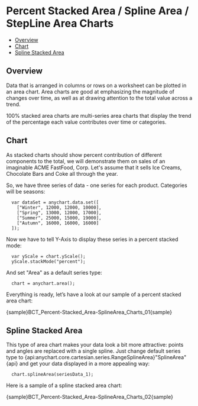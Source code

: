 # Percent Stacked Area / Spline Area / StepLine Area Charts

* [Overview](#overview)
* [Chart](#chart)
* [Spline Stacked Area](#spline_stacked_area)
<!-- * [Adding "%" to axis labels](#percent)-->

## Overview
Data that is arranged in columns or rows on a worksheet can be plotted in an area chart. Area charts are good at emphasizing the magnitude of changes over time, as well as at drawing attention to the total value across a trend.

100% stacked area charts are multi-series area charts that display the trend of the percentage each value contributes over time or categories.

## Chart

As stacked charts should show percent contribution of different components to the total, we will demonstrate them on sales of an imaginable ACME FastFood, Corp. Let's assume that it sells Ice Creams, Chocolate Bars and Coke all through the year.
  
  
So, we have three series of data - one series for each product. Categories will be seasons:

```
  var dataSet = anychart.data.set([
    ["Winter", 12000, 12000, 10000],
    ["Spring", 13000, 12000, 17000],
    ["Summer", 25000, 15000, 19000],
    ["Autumn", 16000, 16000, 16000]
  ]);
```

Now we have to tell Y-Axis to display these series in a percent stacked mode:

```
  var yScale = chart.yScale();
  yScale.stackMode("percent");
```

And set "Area" as a default series type:

```
  chart = anychart.area();
```

Everything is ready, let’s have a look at our sample of a percent stacked area chart:

{sample}BCT_Percent-Stacked\_Area-SplineArea\_Charts\_01{sample}

## Spline Stacked Area

This type of area chart makes your data look a bit more attractive: points and angles are replaced with a single spline. Just change default series type to {api:anychart.core.cartesian.series.RangeSplineArea}"SplineArea"{api} and get your data displayed in a more appealing way:

```
  chart.splineArea(seriesData_1);
```

<!--Also, let's add area tooltips and make them more informative, to that we will change their format:

XML Syntax
XML Code
Plain code
01
<area_series>
02
  <tooltip_settings enabled="true">
03
    <format><![CDATA[{%SeriesName} - {%Value}$ - {%YPercentOfCategory}{numDecimals:2}%]]></format>
04
  </tooltip_settings>
05
</area_series>-->
Here is a sample of a spline stacked area chart:

{sample}BCT_Percent-Stacked\_Area-SplineArea\_Charts\_02{sample}
<!--
<a name="percent"/>
## Adding "%" to axis labels

If you want to add percent symbol to axis labels - format the axis labels in the following way:

XML Syntax
XML Code
Plain code
01
<axes>
02
  <y_axis>
03
    <labels align="inside">
04
      <format><![CDATA[{%Value}%]]></format>
05
    </labels>
06
    <scale mode="PercentStacked" maximum="100" />
07
  </y_axis>
08
</axes>
Here is a sample stacked area chart with "%" labels, and notice align="inside" in <labels> node - this is an attribute that aligns labels.

Live Sample:  Sample Percent Stacked Area Chart Percent Labels

Current Page Online URL: Percent Stacked Line/Spline/StepLine Chart
-->
